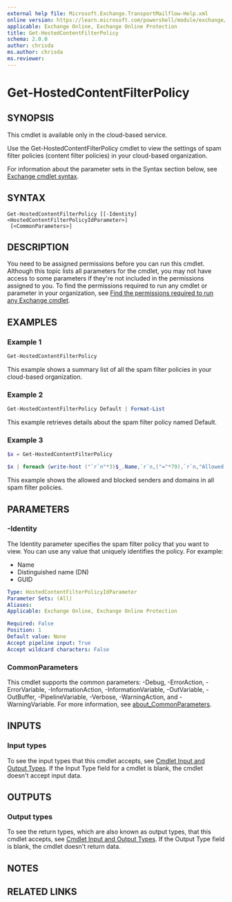 ```yaml
---
external help file: Microsoft.Exchange.TransportMailflow-Help.xml
online version: https://learn.microsoft.com/powershell/module/exchange/get-hostedcontentfilterpolicy
applicable: Exchange Online, Exchange Online Protection
title: Get-HostedContentFilterPolicy
schema: 2.0.0
author: chrisda
ms.author: chrisda
ms.reviewer:
---
```


# Get-HostedContentFilterPolicy

## SYNOPSIS
This cmdlet is available only in the cloud-based service.

Use the Get-HostedContentFilterPolicy cmdlet to view the settings of spam filter policies (content filter policies) in your cloud-based organization.

For information about the parameter sets in the Syntax section below, see [Exchange cmdlet syntax](https://learn.microsoft.com/powershell/exchange/exchange-cmdlet-syntax).

## SYNTAX

```
Get-HostedContentFilterPolicy [[-Identity] <HostedContentFilterPolicyIdParameter>]
 [<CommonParameters>]
```

## DESCRIPTION
You need to be assigned permissions before you can run this cmdlet. Although this topic lists all parameters for the cmdlet, you may not have access to some parameters if they're not included in the permissions assigned to you. To find the permissions required to run any cmdlet or parameter in your organization, see [Find the permissions required to run any Exchange cmdlet](https://learn.microsoft.com/powershell/exchange/find-exchange-cmdlet-permissions).

## EXAMPLES

### Example 1
```powershell
Get-HostedContentFilterPolicy
```

This example shows a summary list of all the spam filter policies in your cloud-based organization.

### Example 2
```powershell
Get-HostedContentFilterPolicy Default | Format-List
```

This example retrieves details about the spam filter policy named Default.

### Example 3
```powershell
$x = Get-HostedContentFilterPolicy

$x | foreach {write-host ("`r`n"*3)$_.Name,`r`n,("="*79),`r`n,"Allowed Senders"`r`n,("-"*79),`r`n,$_.AllowedSenders,("`r`n"*2),"Allowed Sender Domains",`r`n,("-"*79),`r`n,$_.AllowedSenderDomains,("`r`n"*2),"Blocked Senders"`r`n,("-"*79),`r`n,$_.BlockedSenders,("`r`n"*2),"Blocked Sender Domains",`r`n,("-"*79),`r`n,$_.BlockedSenderDomains}
```

This example shows the allowed and blocked senders and domains in all spam filter policies.

## PARAMETERS

### -Identity
The Identity parameter specifies the spam filter policy that you want to view. You can use any value that uniquely identifies the policy. For example:

- Name
- Distinguished name (DN)
- GUID

```yaml
Type: HostedContentFilterPolicyIdParameter
Parameter Sets: (All)
Aliases:
Applicable: Exchange Online, Exchange Online Protection

Required: False
Position: 1
Default value: None
Accept pipeline input: True
Accept wildcard characters: False
```

### CommonParameters
This cmdlet supports the common parameters: -Debug, -ErrorAction, -ErrorVariable, -InformationAction, -InformationVariable, -OutVariable, -OutBuffer, -PipelineVariable, -Verbose, -WarningAction, and -WarningVariable. For more information, see [about_CommonParameters](https://go.microsoft.com/fwlink/p/?LinkID=113216).

## INPUTS

### Input types
To see the input types that this cmdlet accepts, see [Cmdlet Input and Output Types](https://go.microsoft.com/fwlink/p/?linkId=616387). If the Input Type field for a cmdlet is blank, the cmdlet doesn't accept input data.

## OUTPUTS

### Output types
To see the return types, which are also known as output types, that this cmdlet accepts, see [Cmdlet Input and Output Types](https://go.microsoft.com/fwlink/p/?linkId=616387). If the Output Type field is blank, the cmdlet doesn't return data.

## NOTES

## RELATED LINKS
